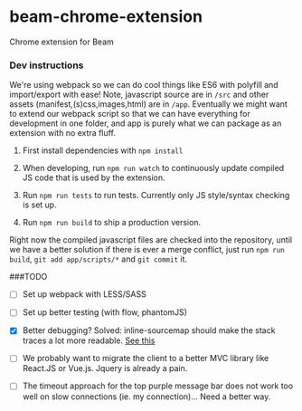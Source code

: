 # beam-chrome-extension
Chrome extension for Beam

### Dev instructions

We're using webpack so we can do cool things like ES6 with polyfill and import/export with ease!
Note, javascript source are in `/src` and other assets (manifest,(s)css,images,html) are in `/app`.
Eventually we might want to extend our webpack script so that we can have everything for development in one folder, and app is
purely what we can package as an extension with no extra fluff.

1. First install dependencies with `npm install`

2. When developing, run `npm run watch` to continuously update compiled JS code that is used by the extension.

3. Run `npm run tests` to run tests. Currently only JS style/syntax checking is set up.

4. Run `npm run build` to ship a production version.

Right now the compiled javascript files are checked into the repository, until we have a better solution
if there is ever a merge conflict, just run `npm run build`, `git add app/scripts/*` and `git commit` it.

###TODO

- [ ] Set up webpack with LESS/SASS

- [ ] Set up better testing (with flow, phantomJS)

- [x] Better debugging? Solved: inline-sourcemap should make the stack traces a lot more readable. [See this](https://blog.jetbrains.com/webstorm/2015/09/debugging-webpack-applications-in-webstorm/)

- [ ] We probably want to migrate the client to a better MVC library like React.JS or Vue.js. Jquery is already a pain.

- [ ] The timeout approach for the top purple message bar does not work too well on slow connections (ie. my connection)... Need a better way.
